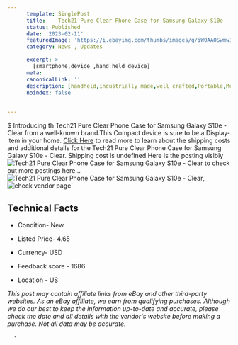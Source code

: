 ```yaml
---
      template: SinglePost
      title: -- Tech21 Pure Clear Phone Case for Samsung Galaxy S10e - Clear
      status: Published
      date: '2023-02-11'
      featuredImage: 'https://i.ebayimg.com/thumbs/images/g/iW0AAOSwmw1iOigx/s-l225.jpg'
      category: News , Updates

      excerpt: >-
        [smartphone,device ,hand held device]
      meta:
      canonicalLink: ''
      description: [handheld,industrially made,well crafted,Portable,Mobile,Compact,Convenient,Lightweight,Maneuverable,Man-portable,Miniature,Carriable,Hand-held,Light,Holdable,Transportable,Mobile device,Pocket-sized,On-the-go,Wireless,Cordless,Compact size,Convenient size, smartphone,device ,hand held device]
      noindex: false
      

---
```

$
      Introducing th Tech21 Pure Clear Phone Case for Samsung Galaxy S10e - Clear from a well-known brand.This Compact device  is sure to be a Display-item in your home. [Click Here](https://www.ebay.com/itm/134168838169?hash=item1f3d160019%3Ag%3AiW0AAOSwmw1iOigx&mkevt=1&mkcid=1&mkrid=711-53200-19255-0&campid=%253CePNCampaignId%253E&customid=%253CreferenceId%253E&toolid=10049) to read more to learn about the shipping costs and additional details for the Tech21 Pure Clear Phone Case for Samsung Galaxy S10e - Clear. Shipping cost is undefined.Here is the posting visibly ![Tech21 Pure Clear Phone Case for Samsung Galaxy S10e - Clear](https://i.ebayimg.com/thumbs/images/g/iW0AAOSwmw1iOigx/s-l225.jpg) to check out more postings here... ![Tech21 Pure Clear Phone Case for Samsung Galaxy S10e - Clear](https://i.ebayimg.com/images/g/iW0AAOSwmw1iOigx/s-l1600.jpg), ![check vendor page](https://origin-galleryplus.ebayimg.com/ws/web/134168838169_2_0_1/225x225.jpg)'

      

 ## Technical Facts 



     
      

 - Condition- New 


      

 - Listed Price- 4.65 


      

 - Currency- USD 


      

 - Feedback score - 1686 


      

 - Location - US 


      
      

 *_This post may contain affiliate links from eBay and other third-party websites. As an eBay affiliate, we earn from qualifying purchases. Although we do our best to keep the information up-to-date and accurate, please check the date and all details with the vendor's website before making a purchase. Not all data may be accurate._*




      -
